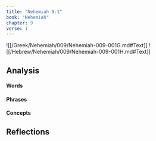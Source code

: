 ```yaml
---
title: "Nehemiah 9:1"
book: "Nehemiah"
chapter: 9
verse: 1
---
```

![[/Greek/Nehemiah/009/Nehemiah-009-001G.md#Text]]
![[/Hebrew/Nehemiah/009/Nehemiah-009-001H.md#Text]]

## Analysis

#### Words

#### Phrases

#### Concepts

## Reflections
